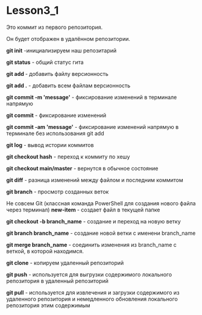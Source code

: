 # Lesson3_1

Это коммит из первого репозитория.

Он будет отображен в удалённом репозитории.

**git init** -инициализируем наш репозитарий

**git status** - общий статус гита

**git add <file name>** - добавить файлу версионность

**git add .** - добавить всем файлам версионность

**git commit -m 'message'** - фиксирование изменений в терминале напрямую

**git commit** - фиксирование изменений

**git commit -am 'message'** - фиксирование изменений напрямую в терминале без использования git add

**git log** - вывод истории коммитов

**git checkout hash** - переход к коммиту по хешу

**git checkout main/master** - вернутся в обычное состояние

**git diff** - разница изменений между файлом и последним коммитом

**git branch** - просмотр созданных веток

Не совсем Git (классная команда PowerShell для создания нового файла через терминал)
**new-item <filename>** - создает файл в текущей папке

**git checkout -b branch_name** - создание и переход на новую ветку

**git branch branch_name** - создание новой ветки с именени branch_name

**git merge branch_name** - соединить изменения из branch_name с веткой, в которой находимся.

**git clone** - копируем удаленный репозиторий

**git push** - используется для выгрузки содержимого локального репозитория в удаленный репозиторий

**git pull** - используется для извлечения и загрузки содержимого из удаленного репозитория и немедленного обновления локального репозитория этим содержимым